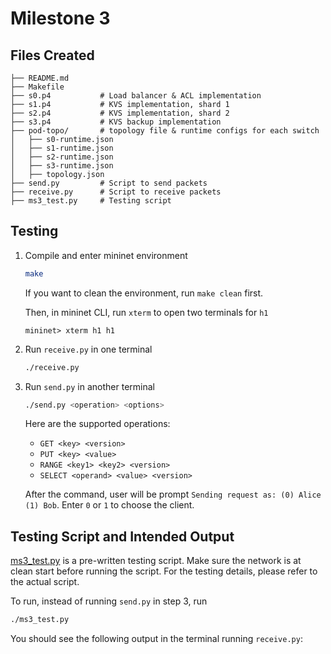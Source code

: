 # Milestone 3

## Files Created

```
├── README.md
├── Makefile
├── s0.p4           # Load balancer & ACL implementation
├── s1.p4           # KVS implementation, shard 1
├── s2.p4           # KVS implementation, shard 2
├── s3.p4           # KVS backup implementation
├── pod-topo/       # topology file & runtime configs for each switch
│   ├── s0-runtime.json  
│   ├── s1-runtime.json
│   ├── s2-runtime.json
│   ├── s3-runtime.json
│   ├── topology.json
├── send.py         # Script to send packets
├── receive.py      # Script to receive packets
├── ms3_test.py     # Testing script
```

## Testing

1. Compile and enter mininet environment

    ```bash
    make 
    ```
   If you want to clean the environment, run `make clean` first.

    Then, in mininet CLI, run `xterm` to open two terminals for `h1`
        
    ```
    mininet> xterm h1 h1
    ```

2. Run `receive.py` in one terminal

    ```bash
    ./receive.py
    ```

3. Run `send.py` in another terminal

    ```bash
    ./send.py <operation> <options>
    ```

    Here are the supported operations:

    - `GET <key> <version>`
    - `PUT <key> <value>`
    - `RANGE <key1> <key2> <version>`
    - `SELECT <operand> <value> <version> `

    After the command, user will be prompt `Sending request as: (0) Alice (1) Bob`. Enter `0` or `1` to choose the client.

## Testing Script and Intended Output

[ms3_test.py](./ms3_test.py) is a pre-written testing script. Make sure the network is at clean start before running the script. For the testing details, please refer to the actual script.

To run, instead of running `send.py` in step 3, run

```bash
./ms3_test.py
```

You should see the following output in the terminal running `receive.py`:

```
```

